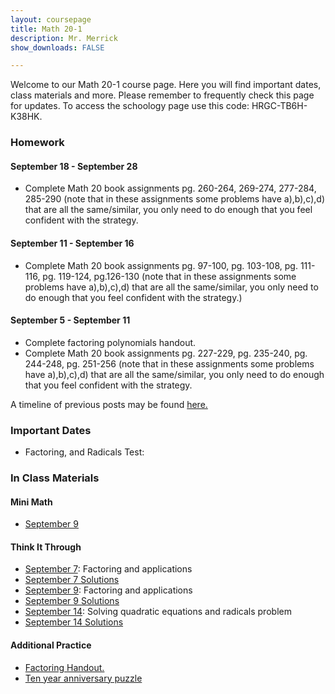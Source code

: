 ```yaml
---
layout: coursepage
title: Math 20-1 
description: Mr. Merrick 
show_downloads: FALSE

---
```

<!--- ### MATH 20-1 SECTION  ### --->
Welcome to our Math 20-1 course page. Here you will find important dates, class materials and more. Please remember to frequently check this page for updates. To access the schoology page use this code: HRGC-TB6H-K38HK. 

### Homework

#### September 18 - September 28 
* Complete Math 20 book assignments pg. 260-264, 269-274, 277-284, 285-290 (note that in these assignments some problems have a),b),c),d) that are all the same/similar, you only need to do enough that you feel confident with the strategy. 

#### September 11 - September 16  
* Complete Math 20 book assignments pg. 97-100, pg. 103-108, pg. 111-116, pg. 119-124, pg.126-130 (note that in these assignments some problems have a),b),c),d) that are all the same/similar, you only need to do enough that you feel confident with the strategy.) 

#### September 5 - September 11  
* Complete factoring polynomials handout.  
* Complete Math 20 book assignments pg. 227-229, pg. 235-240, pg. 244-248, pg. 251-256 (note that in these assignments some problems have a),b),c),d) that are all the same/similar, you only need to do enough that you feel confident with the strategy. 

A timeline of previous posts may be found <a href="https://merrickmath.github.io/MerrickMath.github.io-Div34Math/Timeline2022.html"> here. </a>

### Important Dates 
* Factoring, and Radicals Test:

<!---  
* Rational Expressions/Equations
* Sequences and Series Test: 
* Transformations Test: 
* Quadratics Functions and Equations Test: 
* Linear and Quadratics Inequalities Test: 
* Absolute Values Functions and Reciprocal Functions: 
* Trigonometry 20 Test: 
* Function Operations Test: 
* Transformation Review Test: 
* Radical and Rational Functions Test: 
* Polynomials Test: 
---> 

### In Class Materials 

#### Mini Math 
* <a href = "https://merrickmath.github.io/MerrickMath.github.io-Div34Math/Activities/MiniMath/September9.pdf"> September 9 </a>

#### Think It Through  
* <a href = "https://merrickmath.github.io/MerrickMath.github.io-Div34Math/Activities/DeepThoughts/September7.pdf"> September 7</a>: Factoring and applications
* <a href = "https://merrickmath.github.io/MerrickMath.github.io-Div34Math/Activities/DeepThoughts/September7Soln.pdf"> September 7 Solutions </a>
* <a href = "https://merrickmath.github.io/MerrickMath.github.io-Div34Math/Activities/DeepThoughts/September9.pdf"> September 9</a>: Factoring and applications
* <a href = "https://merrickmath.github.io/MerrickMath.github.io-Div34Math/Activities/DeepThoughts/September9Soln.pdf"> September 9 Solutions</a>
* <a href = "https://merrickmath.github.io/MerrickMath.github.io-Div34Math/Activities/DeepThoughts/September14.pdf"> September 14</a>: Solving quadratic equations and radicals problem 
* <a href = "https://merrickmath.github.io/MerrickMath.github.io-Div34Math/Activities/DeepThoughts/September14Soln.pdf"> September 14 Solutions </a>  

#### Additional Practice 
* <a href = "https://merrickmath.github.io/MerrickMath.github.io-Div34Math/Activities/Misc/Factoring.pdf"> Factoring Handout.
* <a href = "https://merrickmath.github.io/MerrickMath.github.io-Div34Math/Activities/Misc/TenYear.pdf"> Ten year anniversary puzzle </a>

<!--- ### MATH 30-1 SECTION  ### ---> 
<!---
### Homework 

### In Class Materials 
---> 




  




